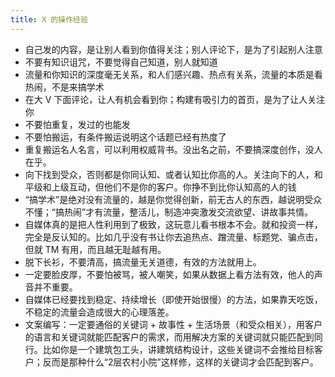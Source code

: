 ```yaml
---
title: X 的操作经验
---
```


- 自己发的内容，是让别人看到你值得关注；别人评论下，是为了引起别人注意
- 不要有知识诅咒，不要觉得自己知道，别人就知道
- 流量和你知识的深度毫无关系，和人们感兴趣、热点有关系，流量的本质是看热闹，不是来搞学术
- 在大 V 下面评论，让人有机会看到你；构建有吸引力的首页，是为了让人关注你
- 不要怕重复，发过的也能发
- 不要怕搬运，有条件搬运说明这个话题已经有热度了
- 重复搬运名人名言，可以利用权威背书。没出名之前，不要搞深度创作，没人在乎。
- 向下找到受众，否则都是你同认知、或者认知比你高的人。关注向下的人，和平级和上级互动，但他们不是你的客户。你挣不到比你认知高的人的钱
- “搞学术”是绝对没有流量的，越是你觉得创新，前无古人的东西，越说明受众不懂；“搞热闹”才有流量，整活儿，制造冲突激发交流欲望、讲故事共情。
- 自媒体真的是把人性利用到了极致，这玩意儿看书根本不会。就和投资一样，完全是反认知的。比如几乎没有书让你去追热点、蹭流量、标题党、骗点击，但就 TM 有用，而且越无耻越有用。
- 脱下长衫，不要清高，搞流量无关道德，有效的方法就用上。
- 一定要脸皮厚，不要怕被骂，被人嘲笑，如果从数据上看方法有效，他人的声音并不重要。
- 自媒体已经要找到稳定、持续增长（即使开始很慢）的方法，如果靠天吃饭，不稳定的流量会造成很大的心理落差。
- 文案编写：一定要通俗的关键词 + 故事性 + 生活场景（和受众相关），用客户的语言和关键词就能匹配客户的需求，而用解决方案的关键词就只能匹配到同行。比如你是一个建筑包工头，讲建筑结构设计，这些关键词不会推给目标客户；反而是那种什么“2层农村小院”这样修，这样的关键词才会匹配到客户。